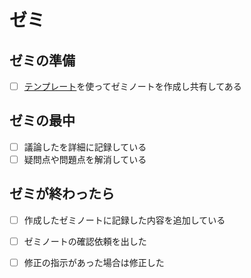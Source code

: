 # ゼミ

## ゼミの準備

* [ ] [テンプレート](../templates/seminar-note.md)を使ってゼミノートを作成し共有してある

## ゼミの最中

* [ ] 議論したを詳細に記録している
* [ ] 疑問点や問題点を解消している

## ゼミが終わったら

* [ ] 作成したゼミノートに記録した内容を追加している
* [ ] ゼミノートの確認依頼を出した
* [ ] 修正の指示があった場合は修正した

